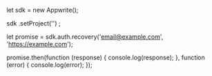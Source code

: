 let sdk = new Appwrite();

sdk
    .setProject('')
;

let promise = sdk.auth.recovery('email@example.com', 'https://example.com');

promise.then(function (response) {
    console.log(response);
}, function (error) {
    console.log(error);
});